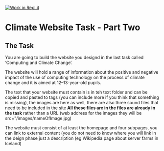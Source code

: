 [![Work in Repl.it](https://classroom.github.com/assets/work-in-replit-14baed9a392b3a25080506f3b7b6d57f295ec2978f6f33ec97e36a161684cbe9.svg)](https://classroom.github.com/online_ide?assignment_repo_id=4219565&assignment_repo_type=AssignmentRepo)
# Climate Website Task - Part Two

## The Task

You are going to build the website you designd in the last task called ‘Computing and Climate Change’.

The website will hold a range of information about the positive and negative impact of the use of computing technology on the process of climate change and it is aimed at 12–13-year-old pupils.

The text that your website must contain is in teh text folder and can be copied and pasted to tags (you can include more if you think that something is missing), the images are here as well, there are also three sound files that need to be included in the site  **All these files are in the files are already in the task** rather than a URL (web address for the images they will be src="/images/nameOfImage.jpg)

The website must consist of at least the homepage and four subpages, you can link to external content (you do not need to know where you will link in the deign phase just a description (eg Wikipedia page about server farms in Iceland)



